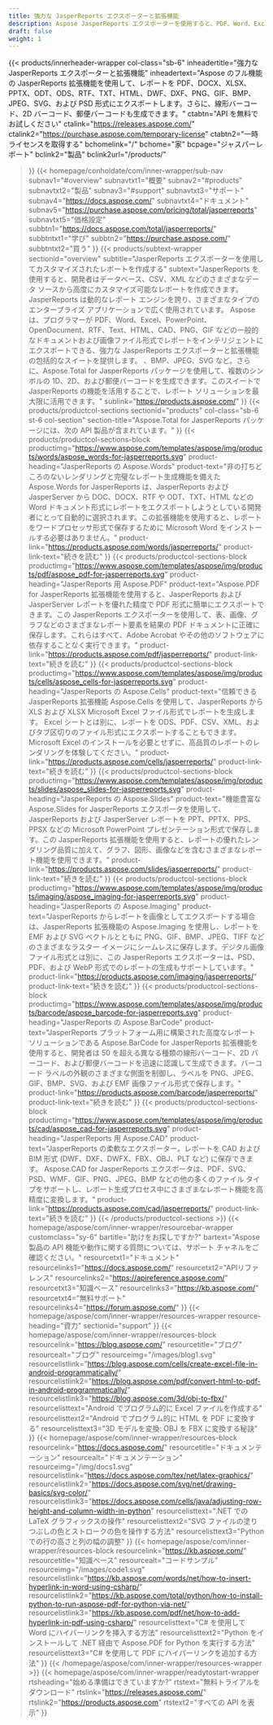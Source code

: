 ```yaml
---
title: 強力な JasperReports エクスポーターと拡張機能
description: Aspose JasperReports エクスポーターを使用すると、PDF、Word、Excel、PowerPoint、PNG、GIF、JPEG、CAD および SVG 形式、1D および 2D バーコードで動的なレポートを作成できます。
draft: false
weight: 1
---
```

{{< products/innerheader-wrapper col-class="sb-6"
  inheadertitle="強力な JasperReports エクスポーターと拡張機能"
  inheadertext="Aspose のフル機能の JasperReports 拡張機能を使用して、レポートを PDF、DOCX、XLSX、PPTX、ODT、ODS、RTF、TXT、HTML、DWF、DXF、PNG、GIF、BMP、JPEG、SVG、および PSD 形式にエクスポートします。さらに、線形バーコード、2D バーコード、郵便バーコードも生成できます。"
  ctabtn="API を無料でお試しください"
  ctalink="https://releases.aspose.com/"
  ctalink2="https://purchase.aspose.com/temporary-license"
  ctabtn2="一時ライセンスを取得する"
  bchomelink="/"
  bchome="家"
  bcpage="ジャスパーレポート"
  bclink2="製品"
  bclink2url="/products/"
  >}}
  {{< homepage/conholdate/com/inner-wrapper/sub-nav 
subnav1="#overview"
subnavtxt1="概要" 
subnav2="#products"
subnavtxt2="製品" 
subnav3="#support"
subnavtxt3="サポート" 
subnav4="https://docs.aspose.com/"
subnavtxt4="ドキュメント" 
subnav5="https://purchase.aspose.com/pricing/total/jasperreports"
subnavtxt5="価格設定" 
subbtn1="https://docs.aspose.com/total/jasperreports/"
subbtntxt1="学び"
subbtn2="https://purchase.aspose.com/"
subbtntxt2="買う"
>}}
   {{< products/subtext-wrapper
   sectionid="overview" 
   subtitle="JasperReports エクスポーターを使用してカスタマイズされたレポートを作成する"
   subtext="JasperReports を使用すると、開発者はデータベース、CSV、XML などのさまざまなデータ ソースから高度にカスタマイズ可能なレポートを作成できます。 JasperReports は動的なレポート エンジンを誇り、さまざまなタイプのエンタープライズ アプリケーションで広く使用されています。 Aspose は、プログラマーが PDF、Word、Excel、PowerPoint、OpenDocument、RTF、Text、HTML、CAD、PNG、GIF などの一般的なドキュメントおよび画像ファイル形式でレポートをインテリジェントにエクスポートできる、強力な JasperReports エクスポーターと拡張機能の包括的なスイートを提供します。 、BMP、JPEG、SVG など。さらに、Aspose.Total for JasperReports パッケージを使用して、複数のシンボルの 1D、2D、および郵便バーコードを生成できます。このスイートで JasperReports の機能を活用することで、レポート ソリューションを最大限に活用できます。"
   sublink="https://products.aspose.com/"
   >}} 
{{< products/productcol-sections
sectionid="products" 
col-class="sb-6 st-6 col-section"
section-title="Aspose.Total for JasperReports パッケージには、次の API 製品が含まれています。"
>}}
{{< products/productcol-sections-block
productimg="https://www.aspose.com/templates/aspose/img/products/words/aspose_words-for-jasperreports.svg"
product-heading="JasperReports の Aspose.Words"
product-text="非の打ちどころのないレンダリングと完璧なレポート生成機能を備えた Aspose.Words for JasperReports は、JasperReports および JasperServer から DOC、DOCX、RTF や ODT、TXT、HTML などの Word ドキュメント形式にレポートをエクスポートしようとしている開発者にとって自動的に選択されます。この拡張機能を使用すると、レポートをワードプロセッサ形式で保存するために Microsoft Word をインストールする必要はありません。"
product-link="https://products.aspose.com/words/jasperreports/"
product-link-text="続きを読む"
>}}
{{< products/productcol-sections-block
productimg="https://www.aspose.com/templates/aspose/img/products/pdf/aspose_pdf-for-jasperreports.svg"
product-heading="JasperReports 用 Aspose.PDF"
product-text="Aspose.PDF for JasperReports 拡張機能を使用すると、JasperReports および JasperServer レポートを優れた精度で PDF 形式に簡単にエクスポートできます。この JasperReports エクスポーターを使用して、表、画像、グラフなどのさまざまなレポート要素を結果の PDF ドキュメントに正確に保存します。これらはすべて、Adobe Acrobat やその他のソフトウェアに依存することなく実行できます。"
product-link="https://products.aspose.com/pdf/jasperreports/"
product-link-text="続きを読む"
>}}
{{< products/productcol-sections-block
productimg="https://www.aspose.com/templates/aspose/img/products/cells/aspose_cells-for-jasperreports.svg"
product-heading="JasperReports の Aspose.Cells"
product-text="信頼できる JasperReports 拡張機能 Aspose.Cells を使用して、JasperReports から XLS および XLSX Microsoft Excel ファイル形式でレポートを生成します。 Excel シートとは別に、レポートを ODS、PDF、CSV、XML、およびタブ区切りのファイル形式にエクスポートすることもできます。 Microsoft Excel のインストールを必要とせずに、高品質のレポートのレンダリングを体験してください。"
product-link="https://products.aspose.com/cells/jasperreports/"
product-link-text="続きを読む"
>}}
{{< products/productcol-sections-block
productimg="https://www.aspose.com/templates/aspose/img/products/slides/aspose_slides-for-jasperreports.svg"
product-heading="JasperReports の Aspose.Slides"
product-text="機能豊富な Aspose.Slides for JasperReports エクスポータを使用して、JasperReports および JasperServer レポートを PPT、PPTX、PPS、PPSX などの Microsoft PowerPoint プレゼンテーション形式で保存します。この JasperReports 拡張機能を使用すると、レポートの優れたレンダリング品質に加えて、グラフ、図形、画像などを含むさまざまなレポート機能を使用できます。"
product-link="https://products.aspose.com/slides/jasperreports/"
product-link-text="続きを読む"
>}}
{{< products/productcol-sections-block
productimg="https://www.aspose.com/templates/aspose/img/products/imaging/aspose_imaging-for-jasperreports.svg"
product-heading="JasperReports の Aspose.Imaging"
product-text="JasperReports からレポートを画像としてエクスポートする場合は、JasperReports 拡張機能の Aspose.Imaging を使用し、レポートを EMF および SVG ベクトルとともに PNG、GIF、BMP、JPEG、TIFF などのさまざまなラスター イメージにシームレスに保存します。デジタル画像ファイル形式とは別に、この JasperReports エクスポーターは、PSD、PDF、および WebP 形式でのレポートの生成もサポートしています。"
product-link="https://products.aspose.com/imaging/jasperreports/"
product-link-text="続きを読む"
>}}
{{< products/productcol-sections-block
productimg="https://www.aspose.com/templates/aspose/img/products/barcode/aspose_barcode-for-jasperreports.svg"
product-heading="JasperReports の Aspose.BarCode"
product-text="JasperReports プラットフォーム用に構築された高度なレポート ソリューションである Aspose.BarCode for JasperReports 拡張機能を使用すると、開発者は 50 を超える異なる種類の線形バーコード、2D バーコード、および郵便バーコードを迅速に認識して生成できます。バーコード ラベルの外観のさまざまな側面を制御し、ラベルを PNG、JPEG、GIF、BMP、SVG、および EMF 画像ファイル形式で保存します。"
product-link="https://products.aspose.com/barcode/jasperreports/"
product-link-text="続きを読む"
>}} 
{{< products/productcol-sections-block
productimg="https://www.aspose.com/templates/aspose/img/products/cad/aspose_cad-for-jasperreports.svg"
product-heading="JasperReports 用 Aspose.CAD"
product-text="JasperReports の柔軟なエクスポーター。レポートを CAD および BIM 形式 (DWF、DXF、DWFX、FBX、OBJ、PLT など) に保存できます。 Aspose.CAD for JasperReports エクスポータは、PDF、SVG、PSD、WMF、GIF、PNG、JPEG、BMP などの他の多くのファイル タイプをサポートし、レポート生成プロセス中にさまざまなレポート機能を高精度に変換します。"
product-link="https://products.aspose.com/cad/jasperreports/"
product-link-text="続きを読む"
>}}
{{< /products/productcol-sections >}}
{{< homepage/aspose/com/inner-wrapper/resourcebar-wrapper
customclass="sy-6"
bartitle="助けをお探しですか?"
bartext="Aspose 製品の API 機能や動作に関する質問については、サポート チャネルをご確認ください。"
resourcetxt1="ドキュメント"
resourcelinks1="https://docs.aspose.com/"
resourcetxt2="APIリファレンス"
resourcelinks2="https://apireference.aspose.com/"
resourcetxt3="知識ベース"
resourcelinks3="https://kb.aspose.com/"
resourcetxt4="無料サポート"
resourcelinks4="https://forum.aspose.com/"
>}}
{{< homepage/aspose/com/inner-wrapper/resources-wrapper
resource-heading="資力"
sectionid="support"
>}}
{{< homepage/aspose/com/inner-wrapper/resources-block 
resourcelink="https://blog.aspose.com/"
resourcetitle="ブログ"
resourcealt="ブログ"
resourceimg="/images/blog1.svg"
resourcelistlink="https://blog.aspose.com/cells/create-excel-file-in-android-programmatically/" 
resourcelistlink2="https://blog.aspose.com/pdf/convert-html-to-pdf-in-android-programmatically/" 
resourcelistlink3="https://blog.aspose.com/3d/obj-to-fbx/"
resourcelisttext="Android でプログラム的に Excel ファイルを作成する"
resourcelisttext2="Android でプログラム的に HTML を PDF に変換する"
resourcelisttext3="3D モデルを変換: OBJ を FBX に変換する秘訣"
>}}
{{< homepage/aspose/com/inner-wrapper/resources-block 
resourcelink="https://docs.aspose.com/"
resourcetitle="ドキュメンテーション"
resourcealt="ドキュメンテーション"
resourceimg="/img/docs1.svg"
resourcelistlink="https://docs.aspose.com/tex/net/latex-graphics/" 
resourcelistlink2="https://docs.aspose.com/svg/net/drawing-basics/svg-color/" 
resourcelistlink3="https://docs.aspose.com/cells/java/adjusting-row-height-and-column-width-in-python"
resourcelisttext=".NET での LaTeX グラフィックスの操作"
resourcelisttext2="SVG ファイルの塗りつぶしの色とストロークの色を操作する方法"
resourcelisttext3="Python での行の高さと列の幅の調整"
>}}
{{< homepage/aspose/com/inner-wrapper/resources-block 
resourcelink="https://kb.aspose.com/"
resourcetitle="知識ベース"
resourcealt="コードサンプル"
resourceimg="/images/code1.svg"
resourcelistlink="https://kb.aspose.com/words/net/how-to-insert-hyperlink-in-word-using-csharp/" 
resourcelistlink2="https://kb.aspose.com/total/python/how-to-install-python-to-run-aspose-pdf-for-python-via-net/" 
resourcelistlink3="https://kb.aspose.com/pdf/net/how-to-add-hyperlink-in-pdf-using-csharp/"
resourcelisttext="C# を使用して Word にハイパーリンクを挿入する方法"
resourcelisttext2="Python をインストールして .NET 経由で Aspose.PDF for Python を実行する方法"
resourcelisttext3="C# を使用して PDF にハイパーリンクを追加する方法"
>}}
{{< /homepage/aspose/com/inner-wrapper/resources-wrapper >}}
{{< homepage/aspose/com/inner-wrapper/readytostart-wrapper
rtsheading="始める準備はできていますか?"
rtstext="無料トライアルをダウンロード"
rtslink="https://releases.aspose.com/"
rtslink2="https://products.aspose.com"
rtstext2="すべての API を表示"
>}}
